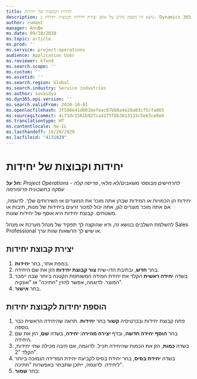 ```yaml
---
title: יחידות וקבוצות של יחידות
description: נושא זה מספק מידע על אופן יצירת יחידות וקבוצות יחידות ב- Dynamics 365 Project Operations.
author: rumant
manager: AnnBe
ms.date: 09/18/2020
ms.topic: article
ms.prod: ''
ms.service: project-operations
audience: Application User
ms.reviewer: kfend
ms.search.scope: ''
ms.custom: ''
ms.assetid: ''
ms.search.region: Global
ms.search.industry: Service industries
ms.author: suvaidya
ms.dyn365.ops.version: ''
ms.search.validFrom: 2020-10-01
ms.openlocfilehash: 3f588e41d001befeac87bb6a4e28a83cf5cfa865
ms.sourcegitcommit: 4cf1dc1561b92fca4175f0b3813133c5e63ce8e6
ms.translationtype: HT
ms.contentlocale: he-IL
ms.lasthandoff: 10/28/2020
ms.locfileid: "4131029"
---
```

# <a name="units-and-unit-groups"></a>יחידות וקבוצות של יחידות

_**חל על:** Project Operations לתרחישים מבוססי משאבים/לא מלאי, פריסה קלה - עסקה בחשבונית פרופורמה_

יחידות הן הכמויות או המידות שבהן אתה מוכר את המוצרים או השירותים שלך. לדוגמה, אם אתה מוכר מוצרים לגן, אתה יכול למכור זרעים ביחידות של מנות, תיבות או משטחים. קבוצת יחידות היא אוסף של יחידות שונות.

להשלמת השלבים בנושא זה, ודא שהוקצה לך תפקיד של מנהל מערכת או מנהל Sales Professional או שיש לך הרשאות שוות ערך.

## <a name="create-a-unit-group"></a>יצירת קבוצת יחידות

1. במפת אתר, בחר **יחידות‬**.
2. בחר **חדש**, ובתיבת הדו-שיח **צור קבוצת יחידות** הזן את שם היחידה.
3. בשדה **יחידה ראשית** הקלד את יחידת המידה המשותפת הקטנה ביותר שבה יימכר המוצר. לדוגמה, אפשר להזין "חתיכה" או "אונקיה".
4. בחר **אישור**.

## <a name="add-units-to-a-unit-group"></a>הוספת יחידות לקבוצת יחידות

1. פתח קבוצת יחידות ובכרטיסיה **קשור** בחר **יחידות**. תראה שהיחידה הראשית כבר נוספה.
2. בחר **הוסף יחידה חדשה**, ובדף **יצירה מהירה: יחידה**, בשדה **שם**, הזן את שם היחידה.
3. בשדה **כמות**, הזן את הכמות שהיחידה תכיל. לדוגמה, אם תיבה מכילה שתי יחידות, הקלד "2". 
4. בשדה **יחידת בסיס**, בחר יחידת בסיס לקביעת יחידת המדידה הנמוכה ביותר ליחידה. לדוגמה, ייתכן שתבחר באפשרות "חתיכה".
5. בחר **שמור**:
